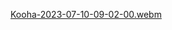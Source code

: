 [Kooha-2023-07-10-09-02-00.webm](https://github.com/diegodario88/geoip/assets/25825145/4123966d-de1d-4258-a774-0ced84b40998)
